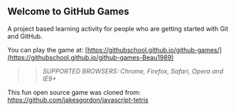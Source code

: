 ## Welcome to GitHub Games

A project based learning activity for people who are getting started with Git and GitHub.

You can play the game at: [https://githubschool.github.io/github-games/](https://githubschool.github.io/github-games-Beau1989)

>> _*SUPPORTED BROWSERS*: Chrome, Firefox, Safari, Opera and IE9+_

This fun open source game was cloned from: https://github.com/jakesgordon/javascript-tetris
